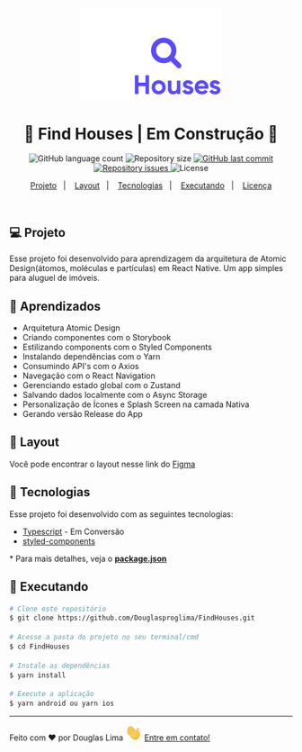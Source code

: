 <p align="center">
  <img alt="Logo DevRise Week" title="#douglasproglima-apps" src=".github/../src/assets/img/Logo.png" width="250px" />
</p>

<h1 align="center">
🚧 Find Houses | Em Construção 🚧
</h1>

<!-- <h4 align="center">
  🚀 Find Houses
</h4> -->

<p align="center">
  <img alt="GitHub language count" src="https://img.shields.io/github/languages/count/Douglasproglima/FindHouses">

  <img alt="Repository size" src="https://img.shields.io/github/repo-size/Douglasproglima/FindHouses">

  <a href="https://github.com/Douglasproglima/FindHouses/commits/main">
    <img alt="GitHub last commit" src="https://img.shields.io/github/last-commit/Douglasproglima/FindHouses">
  </a>

  <a href="https://github.com/Douglasproglima/FindHouses/issues">
    <img alt="Repository issues" src="https://img.shields.io/github/issues/Douglasproglima/FindHouses">
  </a>

  <img alt="License" src="https://img.shields.io/badge/license-MIT-brightgreen">
</p>

<p align="center">
  <a href="#-projeto">Projeto</a>&nbsp;&nbsp;&nbsp;|&nbsp;&nbsp;&nbsp;
  <a href="#-layout">Layout</a>&nbsp;&nbsp;&nbsp;|&nbsp;&nbsp;&nbsp;
  <a href="#rocket-tecnologias">Tecnologias</a>&nbsp;&nbsp;&nbsp;|&nbsp;&nbsp;&nbsp;
  <a href="#rocket-executando">Executando</a>&nbsp;&nbsp;&nbsp;|&nbsp;&nbsp;&nbsp;
  <a href="#memo-licença">Licença</a>
</p>
<br>

## 💻 Projeto

Esse projeto foi desenvolvido para aprendizagem da arquitetura de Atomic Design(átomos, moléculas e partículas) em React Native. Um app simples para aluguel de imóveis.

## :school_satchel: Aprendizados

- Arquitetura Atomic Design
- Criando componentes com o Storybook
- Estilizando components com o Styled Components
- Instalando dependências com o Yarn
- Consumindo API's com o Axios
- Navegação com o React Navigation
- Gerenciando estado global com o Zustand
- Salvando dados localmente com o Async Storage
- Personalização de Ícones e Splash Screen na camada Nativa
- Gerando versão Release do App

## 🎨 Layout

Você pode encontrar o layout nesse link do [Figma](https://www.figma.com/file/ixKXvWvJzSr8E8nBNwJ0Ow/DevRiseWeek---FindHouses?node-id=20%3A29)

## :rocket: Tecnologias

Esse projeto foi desenvolvido com as seguintes tecnologias:

- [Typescript](https://www.typescriptlang.org/) - Em Conversão
- [styled-components](https://styled-components.com/)

\* Para mais detalhes, veja o **[package.json](./package.json)**

## :notebook: Executando

```bash
# Clone este repositório
$ git clone https://github.com/Douglasproglima/FindHouses.git

# Acesse a pasta do projeto no seu terminal/cmd
$ cd FindHouses

# Instale as dependências
$ yarn install

# Execute a aplicação
$ yarn android ou yarn ios
```

---

Feito com ❤️ por Douglas Lima <img src="https://raw.githubusercontent.com/Douglasproglima/douglasproglima/master/gifs/Hi.gif" width="30px"></h2> [Entre em contato!](https://www.linkedin.com/in/douglasproglima)
